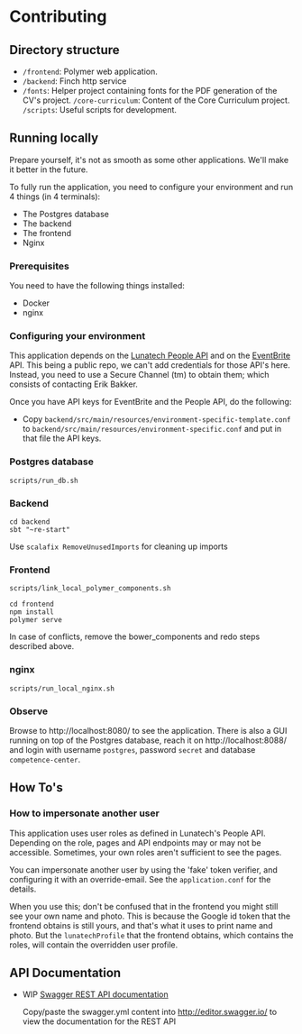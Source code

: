 Contributing
===

## Directory structure

- `/frontend`: Polymer web application.
- `/backend`: Finch http service
- `/fonts`: Helper project containing fonts for the PDF generation of the CV's project.
  `/core-curriculum`: Content of the Core Curriculum project.
  `/scripts`: Useful scripts for development.

## Running locally

Prepare yourself, it's not as smooth as some other applications. We'll make it better in the future.

To fully run the application, you need to configure your environment and run 4 things (in 4 terminals):

* The Postgres database
* The backend
* The frontend
* Nginx

### Prerequisites

You need to have the following things installed:

* Docker
* nginx

### Configuring your environment

This application depends on the [Lunatech People API](https://github.com/lunatech-labs/lunatech-people-api) and on the [EventBrite](http://eventbrite.com) API. This being a public repo, we can't add credentials for those API's here. Instead, you need to use a Secure Channel (tm) to obtain them; which consists of contacting Erik Bakker.

Once you have API keys for EventBrite and the People API, do the following:

* Copy `backend/src/main/resources/environment-specific-template.conf` to `backend/src/main/resources/environment-specific.conf` and put in that file the API keys.

### Postgres database

    scripts/run_db.sh

### Backend

    cd backend
    sbt "~re-start"

Use `scalafix RemoveUnusedImports` for cleaning up imports


### Frontend

    scripts/link_local_polymer_components.sh

    cd frontend
    npm install
    polymer serve

In case of conflicts, remove the bower_components and redo steps described above.

### nginx

    scripts/run_local_nginx.sh


### Observe

Browse to http://localhost:8080/ to see the application.
There is also a GUI running on top of the Postgres database, reach it on http://localhost:8088/ and login with username `postgres`, password `secret` and database `competence-center`.

## How To's

### How to impersonate another user

This application uses user roles as defined in Lunatech's People API. Depending on the role, pages and API endpoints may or may not be accessible. Sometimes, your own roles aren't sufficient to see the pages.

You can impersonate another user by using the 'fake' token verifier, and configuring it with an override-email. See the `application.conf` for the details.

When you use this; don't be confused that in the frontend you might still see your own name and photo. This is because the Google id token that the frontend obtains is still yours, and that's what it uses to print name and photo. But the `lunatechProfile` that the frontend obtains, which contains the roles, will contain the overridden user profile.


## API Documentation

- WIP [Swagger REST API documentation](backend/resources/swagger.yml)

  Copy/paste the swagger.yml content into http://editor.swagger.io/ to
  view the documentation for the REST API
